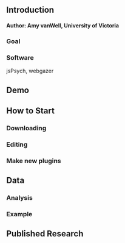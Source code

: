 ## Introduction

#### Author: Amy vanWell, University of Victoria

### Goal

### Software

jsPsych, webgazer

## Demo

## How to Start

### Downloading

### Editing

### Make new plugins

## Data

### Analysis

### Example

## Published Research

